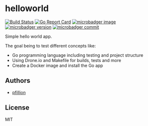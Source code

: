 # helloworld

[![Build Status](https://drone.pfillion.com/api/badges/pfillion/helloworld/status.svg?branch=master)](https://drone.pfillion.com/pfillion/helloworld)
[![Go Report Card](https://goreportcard.com/badge/github.com/pfillion/helloworld)](https://goreportcard.com/report/github.com/pfillion/helloworld)
[![microbadger image](https://images.microbadger.com/badges/image/pfillion/helloworld.svg)](https://microbadger.com/images/pfillion/helloworld "Get your own image badge on microbadger.com")
[![microbadger version](https://images.microbadger.com/badges/version/pfillion/helloworld.svg)](https://microbadger.com/images/pfillion/helloworld "Get your own version badge on microbadger.com")
[![microbadger commit](https://images.microbadger.com/badges/commit/pfillion/helloworld.svg)](https://microbadger.com/images/pfillion/helloworld "Get your own commit badge on microbadger.com")

Simple hello world app.

The goal being to test different concepts like:

- Go programming language including testing and project structure
- Using Drone.io and Makefile for builds, tests and more
- Create a Docker image and install the Go app

## Authors

- [pfillion](https://github.com/pfillion)

## License

MIT
